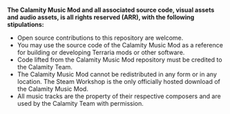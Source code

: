 **The Calamity Music Mod and all associated source code, visual assets and audio assets, is all rights reserved (ARR), with the following stipulations:**

- Open source contributions to this repository are welcome.
- You may use the source code of the Calamity Music Mod as a reference for building or developing Terraria mods or other software.
- Code lifted from the Calamity Music Mod repository must be credited to the Calamity Team.
- The Calamity Music Mod cannot be redistributed in any form or in any location. The Steam Workshop is the only officially hosted download of the Calamity Music Mod.
- All music tracks are the property of their respective composers and are used by the Calamity Team with permission.